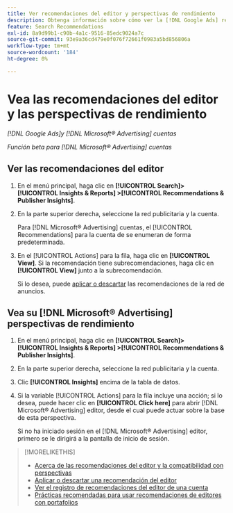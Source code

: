 ```yaml
---
title: Ver recomendaciones del editor y perspectivas de rendimiento
description: Obtenga información sobre cómo ver la [!DNL Google Ads] recomendaciones y [!DNL Microsoft® Advertising] perspectivas de rendimiento para sus cuentas de red de anuncios.
feature: Search Recommendations
exl-id: 8a9d99b1-c90b-4a1c-9516-85edc9024a7c
source-git-commit: 93e9a36cd479e0f076f72661f0983a5bd856806a
workflow-type: tm+mt
source-wordcount: '184'
ht-degree: 0%

---
```


# Vea las recomendaciones del editor y las perspectivas de rendimiento

*[!DNL Google Ads]y [!DNL Microsoft® Advertising] cuentas*

*Función beta para [!DNL Microsoft® Advertising] cuentas*

## Ver las recomendaciones del editor

1. En el menú principal, haga clic en **[!UICONTROL Search]> [!UICONTROL Insights & Reports] >[!UICONTROL Recommendations & Publisher Insights]**.

1. En la parte superior derecha, seleccione la red publicitaria y la cuenta.

   Para [!DNL Microsoft® Advertising] cuentas, el [!UICONTROL Recommendations] para la cuenta de se enumeran de forma predeterminada.

1. En el [!UICONTROL Actions] para la fila, haga clic en **[!UICONTROL View]**. Si la recomendación tiene subrecomendaciones, haga clic en **[!UICONTROL View]** junto a la subrecomendación.

   Si lo desea, puede [aplicar o descartar](recommendation-apply-dismiss.md) las recomendaciones de la red de anuncios.

## Vea su [!DNL Microsoft® Advertising] perspectivas de rendimiento

1. En el menú principal, haga clic en **[!UICONTROL Search]> [!UICONTROL Insights & Reports] >[!UICONTROL Recommendations & Publisher Insights]**.

1. En la parte superior derecha, seleccione la red publicitaria y la cuenta.

1. Clic **[!UICONTROL Insights]** encima de la tabla de datos.

1. Si la variable [!UICONTROL Actions] para la fila incluye una acción; si lo desea, puede hacer clic en **[!UICONTROL Click here]** para abrir [!DNL Microsoft® Advertising] editor, desde el cual puede actuar sobre la base de esta perspectiva.

   Si no ha iniciado sesión en el [!DNL Microsoft® Advertising] editor, primero se le dirigirá a la pantalla de inicio de sesión.

>[!MORELIKETHIS]
>
>* [Acerca de las recomendaciones del editor y la compatibilidad con perspectivas](recommendation-support.md)
>* [Aplicar o descartar una recomendación del editor](recommendation-apply-dismiss.md)
>* [Ver el registro de recomendaciones del editor de una cuenta](recommendation-view-log.md)
>* [Prácticas recomendadas para usar recomendaciones de editores con portafolios](recommendation-best-practices.md)

